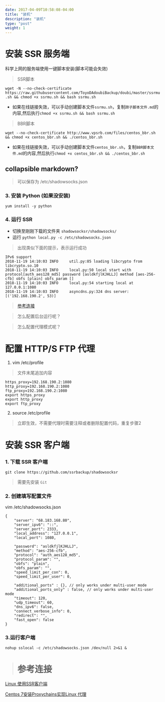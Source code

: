 ```yaml
---
date: 2017-04-09T10:58:08-04:00
title: "装机"
description: "装机"
type: "post"
weight: 1
---
```


# 安装 SSR 服务端
科学上网的服务端使用一键脚本安装(脚本可能会失效)

> SSR脚本

`wget -N --no-check-certificate https://raw.githubusercontent.com/ToyoDAdoubiBackup/doubi/master/ssrmu.sh && chmod +x ssrmu.sh && bash ssrmu.sh`

- 如果在线链接失效，可以手动创建脚本文件`ssrmu.sh`，复制`蹄子脚本文件.md`的内容,然后执行`chmod +x ssrmu.sh && bash ssrmu.sh`




> BBR脚本

`wget --no-check-certificate http://www.vpsrb.com/files/centos_bbr.sh && chmod +x centos_bbr.sh && ./centos_bbr.sh`

- 如果在线链接失效，可以手动创建脚本文件`centos_bbr.sh`，复制`BBR脚本文件.md`的内容,然后执行`chmod +x centos_bbr.sh && ./centos_bbr.sh`



## collapsible markdown?


    
> 可以保存为 /etc/shadowsocks.json



### 3. 安装 Python (如果没安装)

`yum install -y python`

### 4. 运行 SSR


- 切换至刚刚下载的文件夹 `shadowsocksr/shadowsocks/`
- 运行 `python local.py -c /etc/shadowsocks.json`

> 出现类似下面的提示，表示运行成功

```
IPv6 support
2018-11-19 14:10:03 INFO     util.py:85 loading libcrypto from libcrypto.so.10
2018-11-19 14:10:03 INFO     local.py:50 local start with protocol[auth_aes128_md5] password [asldkfjlKJHLLJ] method [aes-256-cfb] obfs [plain] obfs_param []
2018-11-19 14:10:03 INFO     local.py:54 starting local at 127.0.0.1:1080
2018-11-19 14:10:03 INFO     asyncdns.py:324 dns server: [('192.168.190.2', 53)]
```
> [参考连接](https://www.jianshu.com/p/c336fd0bdfbe)

>  怎么配置后台运行呢？

>  怎么配置代理模式呢？


# 配置 HTTP/S FTP 代理

1.  vim /etc/profile

> 文件末尾追加内容 


```
https_proxy=192.168.190.2:1080
http_proxy=192.168.190.2:1080
ftp_proxy=192.168.190.2:1080
export https_proxy
export http_proxy
export ftp_proxy
```

2.  source /etc/profile

> 立即生效，不需要代理时需要注释或者删除配置代码，重复步骤2


# 安装 SSR 客户端

### 1. 下载 SSR 客户端
```git clone https://github.com/ssrbackup/shadowsocksr```

> 需要先安装 `Git`

### 2. 创建填写配置文件
vim /etc/shadowsocks.json
```
{
    "server": "68.183.168.80",
    "server_ipv6": "::",
    "server_port": 2333,
    "local_address": "127.0.0.1",
    "local_port": 1080,
    
    "password": "asldkfjlKJHLLJ",
    "method": "aes-256-cfb",
    "protocol": "auth_aes128_md5",
    "protocol_param": "",
    "obfs": "plain",
    "obfs_param": "",
    "speed_limit_per_con": 0,
    "speed_limit_per_user": 0,

    "additional_ports" : {}, // only works under multi-user mode
    "additional_ports_only" : false, // only works under multi-user mode
    "timeout": 120,
    "udp_timeout": 60,
    "dns_ipv6": false,
    "connect_verbose_info": 0,
    "redirect": "",
    "fast_open": false
}
```

### 3.运行客户端 
`nohup sslocal -c /etc/shadowsocks.json /dev/null 2>&1 &`


> # 参考连接

[Linux 使用SSR客户端](https://mikoto10032.github.io/post/%E7%A8%8B%E5%BA%8F%E5%91%98%E9%82%A3%E4%BA%9B%E4%BA%8B/linux%E4%BD%BF%E7%94%A8ssr%E5%AE%A2%E6%88%B7%E7%AB%AF/)

[Centos 7安装Proxychains实现Linux 代理](http://www.harker.cn/archives/proxychains.html)